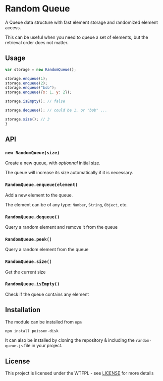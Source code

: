 # Random Queue

A Queue data structure with fast element storage and randomized element access.

This can be useful when you need to queue a set of elements, but the retrieval order does not matter.


## Usage

```js
var storage = new RandomQueue();

storage.enqueue(1);
storage.enqueue(2);
storage.enqueue("bob");
storage.enqueue({x: 1, y: 2});

storage.isEmpty(); // false

storage.dequeue(); // could be 1, or "bob" ...

storage.size(); // 3
}
```


## API

### `new RandomQueue(size)`

Create a new queue, with *optionnal* initial size.

The queue will increase its size automatically if it is necessary.


### `RandomQueue.enqueue(element)`

Add a new element to the queue.

The element can be of any type: `Number`, `String`, `Object`, etc.

### `RandomQueue.dequeue()`

Query a random element and remove it from the queue

### `RandomQueue.peek()`

Query a random element from the queue

### `RandomQueue.size()`

Get the current size

### `RandomQueue.isEmpty()`

Check if the queue contains any element


## Installation

The module can be installed from `npm`

```sh
npm install poisson-disk
```

It can also be installed by cloning the repository & including the `random-queue.js` file in your project.


## License

This project is licensed under the WTFPL - see [LICENSE](LICENSE) for more details
